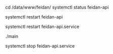 cd /data/www/feidan/
systemctl status feidan-api

systemctl restart feidan-api

systemctl restart feidan-api.service 

./main

 systemctl stop feidan-api.service 
